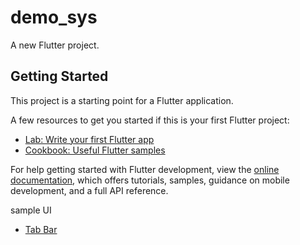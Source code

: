 # demo_sys

A new Flutter project.

## Getting Started

This project is a starting point for a Flutter application.

A few resources to get you started if this is your first Flutter project:

- [Lab: Write your first Flutter app](https://docs.flutter.dev/get-started/codelab)
- [Cookbook: Useful Flutter samples](https://docs.flutter.dev/cookbook)

For help getting started with Flutter development, view the
[online documentation](https://docs.flutter.dev/), which offers tutorials,
samples, guidance on mobile development, and a full API reference.

sample UI
- [Tab Bar](https://github.com/flutter/gallery/blob/5a8e41ce5a5d76e7dc8d054a92e06606c9b2e975/lib/studies/rally/home.dart)
